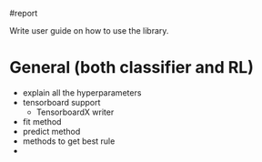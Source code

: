 #report 

Write user guide on how to use the library.


# General (both classifier and RL)

- explain all the hyperparameters
- tensorboard support
    - TensorboardX writer
- fit method
- predict method
- methods to get best rule
- 